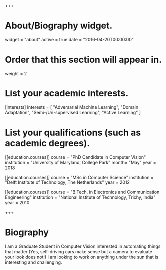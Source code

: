 +++
# About/Biography widget.
widget = "about"
active = true
date = "2016-04-20T00:00:00"

# Order that this section will appear in.
weight = 2

# List your academic interests.
[interests]
  interests = [
    "Adversarial Machine Learning",
    "Domain Adaptation",
    "Semi-/Un-supervised Learning",
    "Active Learning"
  ]

# List your qualifications (such as academic degrees).
[[education.courses]]
  course = "PhD Candidate in Computer Vision"
  institution = "University of Maryland, College Park"
  month= "May"
  year = 2018

[[education.courses]]
  course = "MSc in Computer Science"
  institution = "Delft Institute of Technology, The Netherlands"
  year = 2012

[[education.courses]]
  course = "B.Tech. in Electronics and Communication Engineering"
  institution = "National Institute of Technology, Trichy, India"
  year = 2010
 
+++

# Biography

I am a Graduate Student in Computer Vision interested in automating things that matter (Yes, self-driving cars make sense but a camera to evaluate your look does not!) I am looking to work on anything under the sun that is interesting and challenging.
